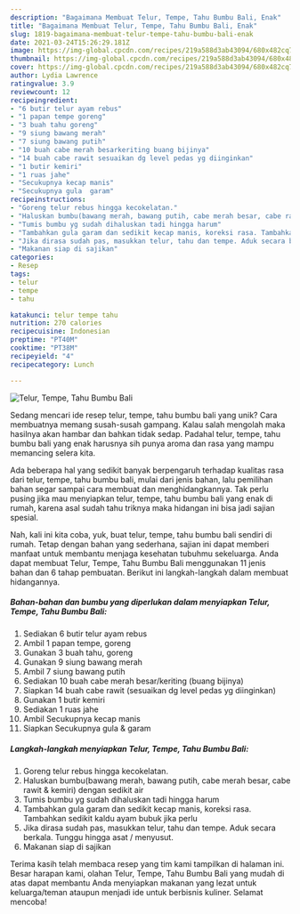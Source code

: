 ```yaml
---
description: "Bagaimana Membuat Telur, Tempe, Tahu Bumbu Bali, Enak"
title: "Bagaimana Membuat Telur, Tempe, Tahu Bumbu Bali, Enak"
slug: 1819-bagaimana-membuat-telur-tempe-tahu-bumbu-bali-enak
date: 2021-03-24T15:26:29.181Z
image: https://img-global.cpcdn.com/recipes/219a588d3ab43094/680x482cq70/telur-tempe-tahu-bumbu-bali-foto-resep-utama.jpg
thumbnail: https://img-global.cpcdn.com/recipes/219a588d3ab43094/680x482cq70/telur-tempe-tahu-bumbu-bali-foto-resep-utama.jpg
cover: https://img-global.cpcdn.com/recipes/219a588d3ab43094/680x482cq70/telur-tempe-tahu-bumbu-bali-foto-resep-utama.jpg
author: Lydia Lawrence
ratingvalue: 3.9
reviewcount: 12
recipeingredient:
- "6 butir telur ayam rebus"
- "1 papan tempe goreng"
- "3 buah tahu goreng"
- "9 siung bawang merah"
- "7 siung bawang putih"
- "10 buah cabe merah besarkeriting buang bijinya"
- "14 buah cabe rawit sesuaikan dg level pedas yg diinginkan"
- "1 butir kemiri"
- "1 ruas jahe"
- "Secukupnya kecap manis"
- "Secukupnya gula  garam"
recipeinstructions:
- "Goreng telur rebus hingga kecokelatan."
- "Haluskan bumbu(bawang merah, bawang putih, cabe merah besar, cabe rawit &amp; kemiri) dengan sedikit air"
- "Tumis bumbu yg sudah dihaluskan tadi hingga harum"
- "Tambahkan gula garam dan sedikit kecap manis, koreksi rasa. Tambahkan sedikit kaldu ayam bubuk jika perlu"
- "Jika dirasa sudah pas, masukkan telur, tahu dan tempe. Aduk secara berkala. Tunggu hingga asat / menyusut."
- "Makanan siap di sajikan"
categories:
- Resep
tags:
- telur
- tempe
- tahu

katakunci: telur tempe tahu 
nutrition: 270 calories
recipecuisine: Indonesian
preptime: "PT40M"
cooktime: "PT38M"
recipeyield: "4"
recipecategory: Lunch

---
```



![Telur, Tempe, Tahu Bumbu Bali](https://img-global.cpcdn.com/recipes/219a588d3ab43094/680x482cq70/telur-tempe-tahu-bumbu-bali-foto-resep-utama.jpg)

Sedang mencari ide resep telur, tempe, tahu bumbu bali yang unik? Cara membuatnya memang susah-susah gampang. Kalau salah mengolah maka hasilnya akan hambar dan bahkan tidak sedap. Padahal telur, tempe, tahu bumbu bali yang enak harusnya sih punya aroma dan rasa yang mampu memancing selera kita.



Ada beberapa hal yang sedikit banyak berpengaruh terhadap kualitas rasa dari telur, tempe, tahu bumbu bali, mulai dari jenis bahan, lalu pemilihan bahan segar sampai cara membuat dan menghidangkannya. Tak perlu pusing jika mau menyiapkan telur, tempe, tahu bumbu bali yang enak di rumah, karena asal sudah tahu triknya maka hidangan ini bisa jadi sajian spesial.


Nah, kali ini kita coba, yuk, buat telur, tempe, tahu bumbu bali sendiri di rumah. Tetap dengan bahan yang sederhana, sajian ini dapat memberi manfaat untuk membantu menjaga kesehatan tubuhmu sekeluarga. Anda dapat membuat Telur, Tempe, Tahu Bumbu Bali menggunakan 11 jenis bahan dan 6 tahap pembuatan. Berikut ini langkah-langkah dalam membuat hidangannya.

<!--inarticleads1-->

##### Bahan-bahan dan bumbu yang diperlukan dalam menyiapkan Telur, Tempe, Tahu Bumbu Bali:

1. Sediakan 6 butir telur ayam rebus
1. Ambil 1 papan tempe, goreng
1. Gunakan 3 buah tahu, goreng
1. Gunakan 9 siung bawang merah
1. Ambil 7 siung bawang putih
1. Sediakan 10 buah cabe merah besar/keriting (buang bijinya)
1. Siapkan 14 buah cabe rawit (sesuaikan dg level pedas yg diinginkan)
1. Gunakan 1 butir kemiri
1. Sediakan 1 ruas jahe
1. Ambil Secukupnya kecap manis
1. Siapkan Secukupnya gula &amp; garam




<!--inarticleads2-->

##### Langkah-langkah menyiapkan Telur, Tempe, Tahu Bumbu Bali:

1. Goreng telur rebus hingga kecokelatan.
1. Haluskan bumbu(bawang merah, bawang putih, cabe merah besar, cabe rawit &amp; kemiri) dengan sedikit air
1. Tumis bumbu yg sudah dihaluskan tadi hingga harum
1. Tambahkan gula garam dan sedikit kecap manis, koreksi rasa. Tambahkan sedikit kaldu ayam bubuk jika perlu
1. Jika dirasa sudah pas, masukkan telur, tahu dan tempe. Aduk secara berkala. Tunggu hingga asat / menyusut.
1. Makanan siap di sajikan




Terima kasih telah membaca resep yang tim kami tampilkan di halaman ini. Besar harapan kami, olahan Telur, Tempe, Tahu Bumbu Bali yang mudah di atas dapat membantu Anda menyiapkan makanan yang lezat untuk keluarga/teman ataupun menjadi ide untuk berbisnis kuliner. Selamat mencoba!
